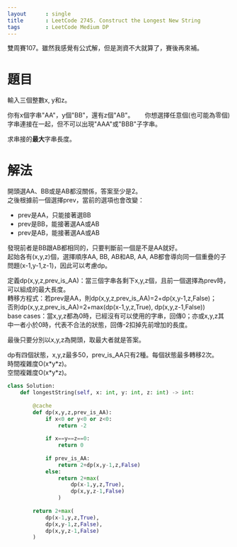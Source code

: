 ```yaml
--- 
layout      : single
title       : LeetCode 2745. Construct the Longest New String
tags        : LeetCode Medium DP
---
```

雙周賽107。雖然我感覺有公式解，但是測資不大就算了，賽後再來補。  

# 題目
輸入三個整數x, y和z。  

你有x個字串"AA"，y個"BB"，還有z個"AB"。　　
你想選擇任意個(也可能為零個)字串連接在一起，但不可以出現"AAA"或"BBB"子字串。  

求串接的**最大**字串長度。  

# 解法
開頭選AA、BB或是AB都沒關係，答案至少是2。  
之後根據前一個選擇prev，當前的選項也會改變：  
- prev是AA，只能接著選BB  
- prev是BB，能接著選AA或AB  
- prev是AB，能接著選AA或AB  

發現前者是BB跟AB都相同的，只要判斷前一個是不是AA就好。  
起始各有(x,y,z)個，選擇順序AA, BB, AB和AB, AA, AB都會導向同一個重疊的子問題(x-1,y-1,z-1)，因此可以考慮dp。  

定義dp(x,y,z,prev_is_AA)：當三個字串各剩下x,y,z個，且前一個選擇為prev時，可以組成的最大長度。  
轉移方程式：若prev是AA，則dp(x,y,z,prev_is_AA)=2+dp(x,y-1,z,False)；  
否則dp(x,y,z,prev_is_AA)=2+max(dp(x-1,y,z,True), dp(x,y,z-1,False))  
base cases：當x,y,z都為0時，已經沒有可以使用的字串，回傳0；亦或x,y,z其中一者小於0時，代表不合法的狀態，回傳-2扣掉先前增加的長度。  

最後只要分別以x,y,z為開頭，取最大者就是答案。  

dp有四個狀態，x,y,z最多50，prev_is_AA只有2種。每個狀態最多轉移2次。  
時間複雜度O(x\*y\*z)。  
空間複雜度O(x\*y\*z)。  

```python
class Solution:
    def longestString(self, x: int, y: int, z: int) -> int:
        
        @cache
        def dp(x,y,z,prev_is_AA):
            if x<0 or y<0 or z<0:
                return -2
            
            if x==y==z==0:
                return 0
            
            if prev_is_AA:
                return 2+dp(x,y-1,z,False)
            else:
                return 2+max(
                    dp(x-1,y,z,True),
                    dp(x,y,z-1,False)
                )
        
        return 2+max(
            dp(x-1,y,z,True),
            dp(x,y-1,z,False),
            dp(x,y,z-1,False)
        )
```
